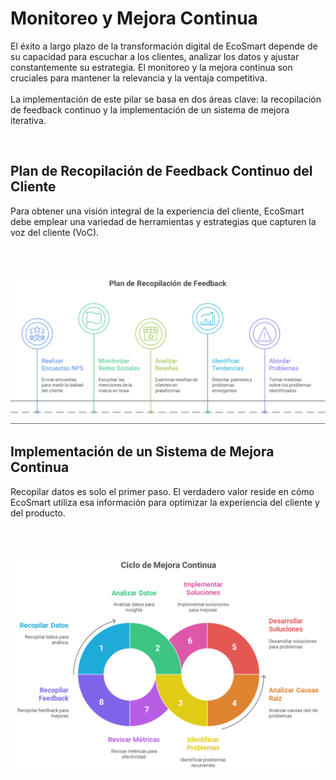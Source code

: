 # Monitoreo y Mejora Continua

<p class="texto-justificado">
El éxito a largo plazo de la transformación digital de EcoSmart depende de su capacidad para escuchar a los clientes, analizar los datos y ajustar constantemente su estrategia. El monitoreo y la mejora continua son cruciales para mantener la relevancia y la ventaja competitiva.
</br>
</br>
La implementación de este pilar se basa en dos áreas clave: la recopilación de feedback continuo y la implementación de un sistema de mejora iterativa.
</p>

</br>

## Plan de Recopilación de Feedback Continuo del Cliente

<p class="texto-justificado">
Para obtener una visión integral de la experiencia del cliente, EcoSmart debe emplear una variedad de herramientas y estrategias que capturen la voz del cliente (VoC).
</p>
</br>
</br>

![alt text](image.png)

## Implementación de un Sistema de Mejora Continua

<p class="texto-justificado">
Recopilar datos es solo el primer paso. El verdadero valor reside en cómo EcoSmart utiliza esa información para optimizar la experiencia del cliente y del producto.
</p>
</br>
</br>

![alt text](image-1.png)